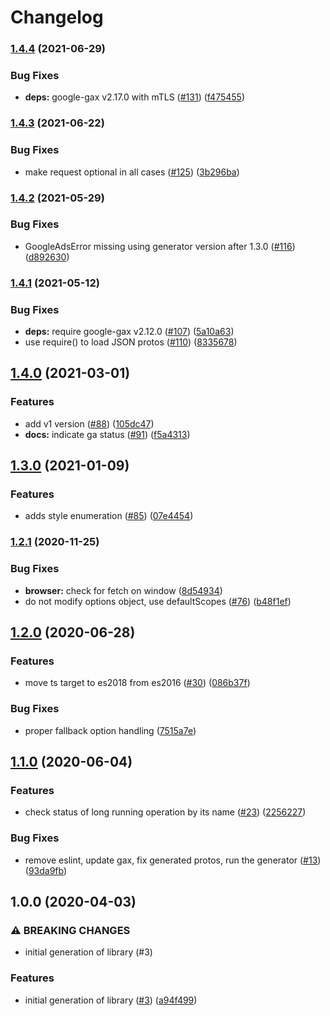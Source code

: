 # Changelog

### [1.4.4](https://www.github.com/googleapis/nodejs-memcache/compare/v1.4.3...v1.4.4) (2021-06-29)


### Bug Fixes

* **deps:** google-gax v2.17.0 with mTLS ([#131](https://www.github.com/googleapis/nodejs-memcache/issues/131)) ([f475455](https://www.github.com/googleapis/nodejs-memcache/commit/f47545548fe2bc478984a7ab715995fc32aee7cd))

### [1.4.3](https://www.github.com/googleapis/nodejs-memcache/compare/v1.4.2...v1.4.3) (2021-06-22)


### Bug Fixes

* make request optional in all cases ([#125](https://www.github.com/googleapis/nodejs-memcache/issues/125)) ([3b296ba](https://www.github.com/googleapis/nodejs-memcache/commit/3b296ba1e2598054ed391979b616ddf03f0b89f4))

### [1.4.2](https://www.github.com/googleapis/nodejs-memcache/compare/v1.4.1...v1.4.2) (2021-05-29)


### Bug Fixes

* GoogleAdsError missing using generator version after 1.3.0 ([#116](https://www.github.com/googleapis/nodejs-memcache/issues/116)) ([d892630](https://www.github.com/googleapis/nodejs-memcache/commit/d89263085fd359b47105c1fa3e78fd3cfb2f1d3c))

### [1.4.1](https://www.github.com/googleapis/nodejs-memcache/compare/v1.4.0...v1.4.1) (2021-05-12)


### Bug Fixes

* **deps:** require google-gax v2.12.0 ([#107](https://www.github.com/googleapis/nodejs-memcache/issues/107)) ([5a10a63](https://www.github.com/googleapis/nodejs-memcache/commit/5a10a632b62e00b2fe488deb92885bdc14f09f92))
* use require() to load JSON protos ([#110](https://www.github.com/googleapis/nodejs-memcache/issues/110)) ([8335678](https://www.github.com/googleapis/nodejs-memcache/commit/8335678c41a08fb0b811db48540ff232b802e47a))

## [1.4.0](https://www.github.com/googleapis/nodejs-memcache/compare/v1.3.0...v1.4.0) (2021-03-01)


### Features

* add v1 version ([#88](https://www.github.com/googleapis/nodejs-memcache/issues/88)) ([105dc47](https://www.github.com/googleapis/nodejs-memcache/commit/105dc474f33479cca0888116a9d63a4f9abc59ac))
* **docs:** indicate ga status ([#91](https://www.github.com/googleapis/nodejs-memcache/issues/91)) ([f5a4313](https://www.github.com/googleapis/nodejs-memcache/commit/f5a4313e5ee55887ea9c2350dcabd12b9ba2e5e0))

## [1.3.0](https://www.github.com/googleapis/nodejs-memcache/compare/v1.2.1...v1.3.0) (2021-01-09)


### Features

* adds style enumeration ([#85](https://www.github.com/googleapis/nodejs-memcache/issues/85)) ([07e4454](https://www.github.com/googleapis/nodejs-memcache/commit/07e44541b9056d83a9505b72913c2b52ecd6e859))

### [1.2.1](https://www.github.com/googleapis/nodejs-memcache/compare/v1.2.0...v1.2.1) (2020-11-25)


### Bug Fixes

* **browser:** check for fetch on window ([8d54934](https://www.github.com/googleapis/nodejs-memcache/commit/8d54934fcd7d4ef97f6adbbff383414bd0c23c58))
* do not modify options object, use defaultScopes ([#76](https://www.github.com/googleapis/nodejs-memcache/issues/76)) ([b48f1ef](https://www.github.com/googleapis/nodejs-memcache/commit/b48f1efd8df276d542cead808f5b602fabdc047b))

## [1.2.0](https://www.github.com/googleapis/nodejs-memcache/compare/v1.1.0...v1.2.0) (2020-06-28)


### Features

* move ts target to es2018 from es2016 ([#30](https://www.github.com/googleapis/nodejs-memcache/issues/30)) ([086b37f](https://www.github.com/googleapis/nodejs-memcache/commit/086b37f5d49f26c137bcc0941d6ec80f7ceb17fb))


### Bug Fixes

* proper fallback option handling ([7515a7e](https://www.github.com/googleapis/nodejs-memcache/commit/7515a7e680ee87f63e344eab63a74522f4cf1720))

## [1.1.0](https://www.github.com/googleapis/nodejs-memcache/compare/v1.0.0...v1.1.0) (2020-06-04)


### Features

* check status of long running operation by its name ([#23](https://www.github.com/googleapis/nodejs-memcache/issues/23)) ([2256227](https://www.github.com/googleapis/nodejs-memcache/commit/22562276b0f53e338b3fc925d8830879261f8209))


### Bug Fixes

* remove eslint, update gax, fix generated protos, run the generator ([#13](https://www.github.com/googleapis/nodejs-memcache/issues/13)) ([93da9fb](https://www.github.com/googleapis/nodejs-memcache/commit/93da9fbf2da01ba4ba8caf6d3403cc08093dd5aa))

## 1.0.0 (2020-04-03)


### ⚠ BREAKING CHANGES

* initial generation of library (#3)

### Features

* initial generation of library ([#3](https://www.github.com/googleapis/nodejs-memcache/issues/3)) ([a94f499](https://www.github.com/googleapis/nodejs-memcache/commit/a94f499651bc3f56032261c51a030c893c71d7c3))
